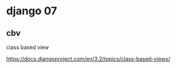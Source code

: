 # django 07



## cbv

class based view

https://docs.djangoproject.com/en/3.2/topics/class-based-views/